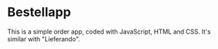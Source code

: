 # Bestellapp
This is a simple order app, coded with JavaScript, HTML and CSS. It's similar with "Lieferando".
